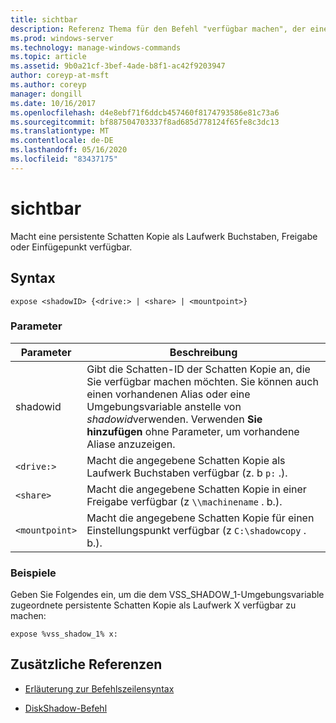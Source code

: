 ```yaml
---
title: sichtbar
description: Referenz Thema für den Befehl "verfügbar machen", der eine persistente Schatten Kopie als Laufwerksbuchstaben, Freigabe-oder Einfügepunkt verfügbar macht.
ms.prod: windows-server
ms.technology: manage-windows-commands
ms.topic: article
ms.assetid: 9b0a21cf-3bef-4ade-b8f1-ac42f9203947
author: coreyp-at-msft
ms.author: coreyp
manager: dongill
ms.date: 10/16/2017
ms.openlocfilehash: d4e8ebf71f6ddcb457460f8174793586e81c73a6
ms.sourcegitcommit: bf887504703337f8ad685d778124f65fe8c3dc13
ms.translationtype: MT
ms.contentlocale: de-DE
ms.lasthandoff: 05/16/2020
ms.locfileid: "83437175"
---
```

# <a name="expose"></a>sichtbar

Macht eine persistente Schatten Kopie als Laufwerk Buchstaben, Freigabe oder Einfügepunkt verfügbar.

## <a name="syntax"></a>Syntax

```
expose <shadowID> {<drive:> | <share> | <mountpoint>}
```

### <a name="parameters"></a>Parameter

| Parameter | Beschreibung |
| --------- | ----------- |
| shadowid | Gibt die Schatten-ID der Schatten Kopie an, die Sie verfügbar machen möchten. Sie können auch einen vorhandenen Alias oder eine Umgebungsvariable anstelle von *shadowid*verwenden. Verwenden **Sie hinzufügen** ohne Parameter, um vorhandene Aliase anzuzeigen. |
| `<drive:>` | Macht die angegebene Schatten Kopie als Laufwerk Buchstaben verfügbar (z. b `p:` .). |
| `<share>` | Macht die angegebene Schatten Kopie in einer Freigabe verfügbar (z `\\machinename` . b.).   |
| `<mountpoint>` | Macht die angegebene Schatten Kopie für einen Einstellungspunkt verfügbar (z `C:\shadowcopy` . b.). |

### <a name="examples"></a>Beispiele

Geben Sie Folgendes ein, um die dem VSS_SHADOW_1-Umgebungsvariable zugeordnete persistente Schatten Kopie als Laufwerk X verfügbar zu machen:

```
expose %vss_shadow_1% x:
```

## <a name="additional-references"></a>Zusätzliche Referenzen

- [Erläuterung zur Befehlszeilensyntax](command-line-syntax-key.md)

- [DiskShadow-Befehl](diskshadow.md)
